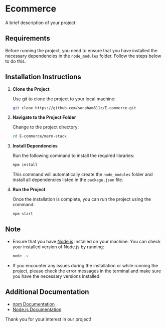 # Ecommerce

A brief description of your project.

## Requirements

Before running the project, you need to ensure that you have installed the necessary dependencies in the `node_modules` folder. Follow the steps below to do this.

## Installation Instructions

1. **Clone the Project**

   Use git to clone the project to your local machine:

   ```bash
   git clone https://github.com/sonpham811z/E-commerce.git
   ```

2. **Navigate to the Project Folder**

   Change to the project directory:

   ```bash
   cd E-commerce/mern-stack
   ```

3. **Install Dependencies**

   Run the following command to install the required libraries:

   ```bash
   npm install
   ```

   This command will automatically create the `node_modules` folder and install all dependencies listed in the `package.json` file.

4. **Run the Project**

   Once the installation is complete, you can run the project using the command:

   ```bash
   npm start
   ```

## Note

- Ensure that you have [Node.js](https://nodejs.org/en/download/) installed on your machine. You can check your installed version of Node.js by running:

  ```bash
  node -v
  ```

- If you encounter any issues during the installation or while running the project, please check the error messages in the terminal and make sure you have the necessary versions installed.

## Additional Documentation

- [npm Documentation](https://docs.npmjs.com/)
- [Node.js Documentation](https://nodejs.org/en/docs/)

Thank you for your interest in our project!
